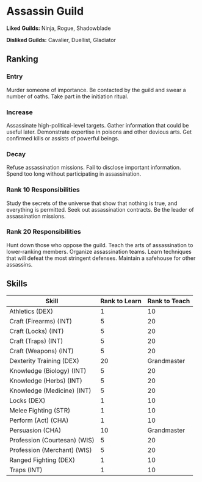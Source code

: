 # Assassin Guild

**Liked Guilds:** Ninja, Rogue, Shadowblade

**Disliked Guilds:** Cavalier, Duellist, Gladiator

## Ranking

### Entry

Murder someone of importance. Be contacted by the guild and swear a number of oaths. Take part in the initiation ritual.

### Increase

Assassinate high-political-level targets. Gather information that could be useful later. Demonstrate expertise in poisons and other devious arts. Get confirmed kills or assists of powerful beings.

### Decay

Refuse assassination missions. Fail to disclose important information. Spend too long without participating in assassination.

### Rank 10 Responsibilities

Study the secrets of the universe that show that nothing is true, and everything is permitted. Seek out assassination contracts. Be the leader of assassination missions.

### Rank 20 Responsibilities

Hunt down those who oppose the guild. Teach the arts of assassination to lower-ranking members. Organize assassination teams. Learn techniques that will defeat the most stringent defenses. Maintain a safehouse for other assassins.

## Skills

| Skill | Rank to Learn | Rank to Teach |
| ---   | ---           | ---           |
| Athletics (DEX) | 1 | 10
| Craft (Firearms) (INT) | 5 | 20
| Craft (Locks) (INT) | 5 | 20
| Craft (Traps) (INT) | 5 | 20
| Craft (Weapons) (INT) | 5 | 20
| Dexterity Training (DEX) | 20 | Grandmaster
| Knowledge (Biology) (INT) | 5 | 20
| Knowledge (Herbs) (INT) | 5 | 20
| Knowledge (Medicine) (INT) | 5 | 20
| Locks (DEX) | 1 | 10
| Melee Fighting (STR) | 1 | 10
| Perform (Act) (CHA) | 1 | 10
| Persuasion (CHA) | 10 | Grandmaster
| Profession (Courtesan) (WIS) | 5 | 20
| Profession (Merchant) (WIS) | 5 | 20
| Ranged Fighting (DEX) | 1 | 10
| Traps (INT) | 1 | 10